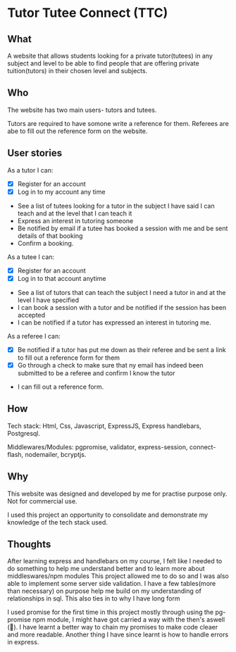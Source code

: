 # Tutor Tutee Connect (TTC)

## What

A website that allows students looking for a private tutor(tutees) in any subject and level to be able to find people that are offering private tuition(tutors) in their chosen level and subjects. 

## Who

The website has two main users- tutors and tutees.

Tutors are required to have somone write a reference for them. Referees are abe to fill out the reference form on the website. 

## User stories

As a tutor I can: 
* [x] Register for an account
* [x] Log in to my account any time
* See a list of tutees looking for a tutor in the subject I have said I can teach and at the level that I can teach it
* Express an interest in tutoring someone 
* Be notified by email if a tutee has booked a session with me and be sent details of that booking
* Confirm a booking. 

As a tutee I can:
* [x] Register for an account
* [x] Log in to that account anytime
* See a list of tutors that can teach the subject I need a tutor in and at the level I have specified
* I can book a session with a tutor and be notified if the session has been accepted
* I can be notified if a tutor has expressed an interest in tutoring me. 

As a referee I can: 
* [x] Be notified if a tutor has put me down as their referee and be sent a link to fill out a reference form for them
* [x] Go through a check to make sure that ny email has indeed been submitted to be a referee and confirm I know the tutor
* I can fill out a reference form. 

## How 

Tech stack: Html, Css, Javascript, ExpressJS, Express handlebars, Postgresql.

Middlewares/Modules: pgpromise, validator, express-session, connect-flash, nodemailer, bcryptjs.


## Why

This website was designed and developed by me for practise purpose only. Not  for commercial use.

I used this project an opportunity to  consolidate and demonstrate my knowledge of the tech stack used.

## Thoughts

After learning express and handlebars on my course, I felt like I needed to do something to help me understand better and to learn more about middleswares/npm modules  This project allowed me to do so and I was also able to implement some server side validation. I have a few tables(more than necessary) on purpose help me build on my understanding of relationships in sql. This also ties in to why I have long form

I used promise for the first time in this project mostly through using the pg-promise npm module, I might have got carried a way with the then's aswell (🙈). I have learnt a better way to chain my promises to make code cleaer and more readable. Another thing I have since learnt is how to handle errors in express.
